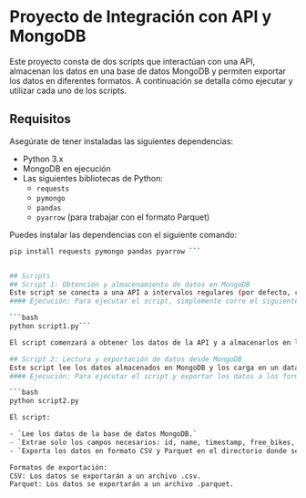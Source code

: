 # Proyecto de Integración con API y MongoDB

Este proyecto consta de dos scripts que interactúan con una API, almacenan los datos en una base de datos MongoDB y permiten exportar los datos en diferentes formatos. A continuación se detalla cómo ejecutar y utilizar cada uno de los scripts.

## Requisitos

Asegúrate de tener instaladas las siguientes dependencias:

- Python 3.x
- MongoDB en ejecución
- Las siguientes bibliotecas de Python:
  - `requests`
  - `pymongo`
  - `pandas`
  - `pyarrow` (para trabajar con el formato Parquet)

Puedes instalar las dependencias con el siguiente comando:

```bash
pip install requests pymongo pandas pyarrow ```


## Scripts
## Script 1: Obtención y almacenamiento de datos en MongoDB
Este script se conecta a una API a intervalos regulares (por defecto, cada 1 minutos) y almacena los datos obtenidos en una base de datos MongoDB. La ejecución del script continuará indefinidamente hasta que se cancele manualmente.
#### Ejecución: Para ejecutar el script, simplemente corre el siguiente comando en tu terminal:

```bash
python script1.py```

El script comenzará a obtener los datos de la API y a almacenarlos en la base de datos MongoDB de forma continua.

## Script 2: Lectura y exportación de datos desde MongoDB
Este script lee los datos almacenados en MongoDB y los carga en un dataframe de Pandas. Luego, permite exportar los datos en los formatos CSV y Parquet. El script se ejecuta por demanda, lo que significa que puedes correrlo en cualquier momento para obtener los datos.
#### Ejecución: Para ejecutar el script y exportar los datos a los formatos solicitados, usa el siguiente comando:

```bash
python script2.py

El script:

- `Lee los datos de la base de datos MongoDB.`
- `Extrae solo los campos necesarios: id, name, timestamp, free_bikes, empty_slots, uid, last_updated, slots, normal_bikes, ebikes.`
- `Exporta los datos en formato CSV y Parquet en el directorio donde se ejecuta el script.`

Formatos de exportación:
CSV: Los datos se exportarán a un archivo .csv.
Parquet: Los datos se exportarán a un archivo .parquet.
